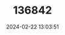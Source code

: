 ---
title: "136842"
category: "Marmosops ocellatus"
draft: false
date: 2024-02-22 13:03:51
languages:
  English: ["Spectacled Slender Opossum"]
---